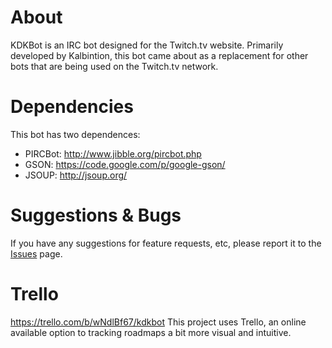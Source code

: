 # About
KDKBot is an IRC bot designed for the Twitch.tv website. Primarily developed by Kalbintion, this bot came about as a replacement for other bots that are being used on the Twitch.tv network.

# Dependencies
This bot has two dependences:
* PIRCBot: http://www.jibble.org/pircbot.php
* GSON: https://code.google.com/p/google-gson/
* JSOUP: http://jsoup.org/

# Suggestions & Bugs
If you have any suggestions for feature requests, etc, please report it to the [Issues](https://github.com/Kalbintion/Kdkbot/issues) page.

# Trello
https://trello.com/b/wNdlBf67/kdkbot
This project uses Trello, an online available option to tracking roadmaps a bit more visual and intuitive.
